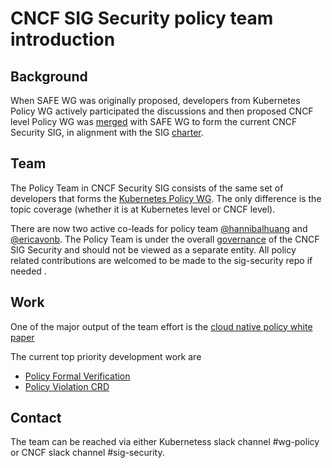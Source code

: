 # CNCF SIG Security policy team introduction

## Background

When SAFE WG was originally proposed, developers from Kubernetes Policy WG
actively participated the discussions and then proposed CNCF level Policy WG was
[merged](/policy-wg-merging.md) with SAFE WG to form the current CNCF Security
SIG, in alignment with the SIG [charter](/governance/charter.md).

## Team

The Policy Team in CNCF Security SIG consists of the same set of developers that
forms the [Kubernetes Policy WG](https://github.com/kubernetes/community/tree/master/wg-policy). 
The only difference is the topic coverage (whether it is at Kubernetes level or
CNCF level).

There are now two active co-leads for policy team 
[@hannibalhuang](https://github.com/hannibalhuang)
and [@ericavonb](https://github.com/ericavonb).
The Policy Team is under the overall [governance](/governance/roles.md) of the
CNCF SIG Security and should not be viewed as a separate entity. All policy
related contributions are welcomed to be made to the sig-security repo if needed
.

## Work
One of the major output of the team effort is the [cloud native policy
white paper](https://docs.google.com/document/d/1StDYW1zHVSF1Qswk0ScsyKw766AbAHOikyCNtqCsMMY/edit?usp=sharing)

The current top priority development work are 
- [Policy Formal Verification](/policy/overview-policy-formal-verification.md)
- [Policy Violation CRD](https://docs.google.com/document/d/1QJWcaJdo8w88tIixiZp9zBMHKghTMrHTyHyk6xcoVhk/edit?usp=sharing)

## Contact
The team can be reached via either Kubernetess slack channel #wg-policy or
CNCF slack channel #sig-security.
